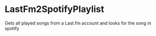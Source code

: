 # LastFm2SpotifyPlaylist
Gets all played songs from a Last.fm account and looks for the song in spotify
